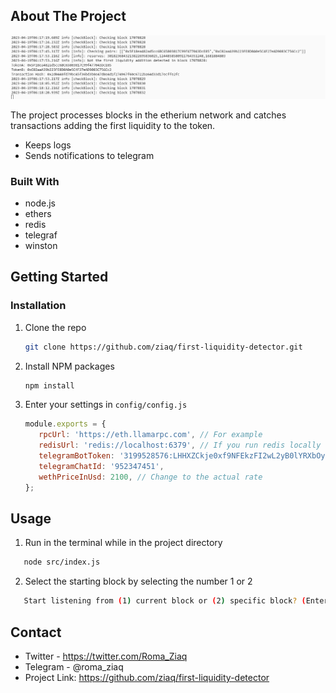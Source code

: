 <!-- ABOUT THE PROJECT -->
## About The Project

![Screenshot](./images/screenshot.png)

The project processes blocks in the etherium network and catches transactions adding the first liquidity to the token.
- Keeps logs
- Sends notifications to telegram

### Built With

- node.js
- ethers
- redis
- telegraf
- winston

<!-- GETTING STARTED -->
## Getting Started

### Installation

1. Clone the repo
   ```sh
   git clone https://github.com/ziaq/first-liquidity-detector.git
   ```
3. Install NPM packages
   ```sh
   npm install
   ```
4. Enter your settings in `config/config.js`
   ```js
   module.exports = {
      rpcUrl: 'https://eth.llamarpc.com', // For example
      redisUrl: 'redis://localhost:6379', // If you run redis locally
      telegramBotToken: '3199528576:LHHXZCkje0xf9NFEkzFI2wL2yB0lYRXbOy', // It's not my bot token :)
      telegramChatId: '952347451',
      wethPriceInUsd: 2100, // Сhange to the actual rate
   };
   ```

<!-- USAGE EXAMPLES -->
## Usage

1. Run in the terminal while in the project directory 
```sh
   node src/index.js
```
2. Select the starting block by selecting the number 1 or 2
```sh
   Start listening from (1) current block or (2) specific block? (Enter 1 or 2): 1
``` 

## Contact

- Twitter - https://twitter.com/Roma_Ziaq
- Telegram - @roma_ziaq
- Project Link: https://github.com/ziaq/first-liquidity-detector